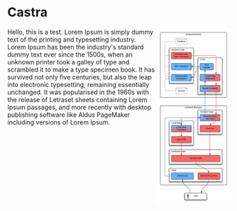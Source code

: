 # Castra

<img src="../img/arch-full.png" height="400px" align="right">

Hello, this is a test. Lorem Ipsum is simply dummy text of the printing
and typesetting industry. Lorem Ipsum has been the industry's standard
dummy text ever since the 1500s, when an unknown printer took a galley
of type and scrambled it to make a type specimen book. It has survived
not only five centuries, but also the leap into electronic typesetting,
remaining essentially unchanged. It was popularised in the 1960s with
the release of Letraset sheets containing Lorem Ipsum passages, and more
recently with desktop publishing software like Aldus PageMaker including
versions of Lorem Ipsum.
